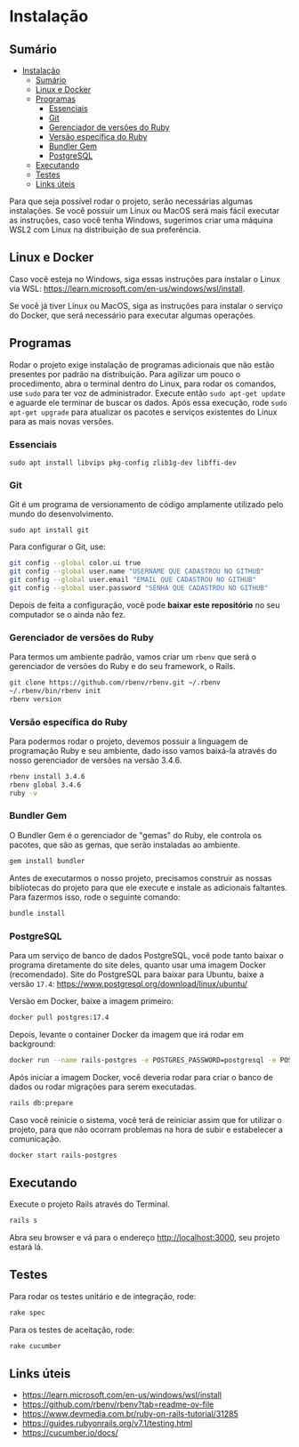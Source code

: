 # Instalação

## Sumário

- [Instalação](#instalação)
  - [Sumário](#sumário)
  - [Linux e Docker](#linux-e-docker)
  - [Programas](#programas)
    - [Essenciais](#essenciais)
    - [Git](#git)
    - [Gerenciador de versões do Ruby](#gerenciador-de-versões-do-ruby)
    - [Versão específica do Ruby](#versão-específica-do-ruby)
    - [Bundler Gem](#bundler-gem)
    - [PostgreSQL](#postgresql)
  - [Executando](#executando)
  - [Testes](#testes)
  - [Links úteis](#links-úteis)

Para que seja possível rodar o projeto, serão necessárias algumas instalações. Se você possuir um Linux ou MacOS será mais fácil executar as instruções, caso você tenha Windows, sugerimos criar uma máquina WSL2 com Linux na distribuição de sua preferência.

## Linux e Docker

Caso você esteja no Windows, siga essas instruções para instalar o Linux via WSL: https://learn.microsoft.com/en-us/windows/wsl/install.

Se você já tiver Linux ou MacOS, siga as instruções para instalar o serviço do Docker, que será necessário para executar algumas operações.

## Programas

Rodar o projeto exige instalação de programas adicionais que não estão presentes por padrão na distribuição. Para agilizar um pouco o procedimento, abra o terminal dentro do Linux, para rodar os comandos, use `sudo` para ter voz de administrador. Execute então `sudo apt-get update` e aguarde ele terminar de buscar os dados. Após essa execução, rode `sudo apt-get upgrade` para atualizar os pacotes e serviços existentes do Linux para as mais novas versões.

### Essenciais

`sudo apt install libvips pkg-config zlib1g-dev libffi-dev`

### Git

Git é um programa de versionamento de código amplamente utilizado pelo mundo do desenvolvimento.

`sudo apt install git`

Para configurar o Git, use:
```bash
git config --global color.ui true
git config --global user.name "USERNAME QUE CADASTROU NO GITHUB"
git config --global user.email "EMAIL QUE CADASTROU NO GITHUB"
git config --global user.password "SENHA QUE CADASTROU NO GITHUB"
```

Depois de feita a configuração, você pode **baixar este repositório** no seu computador se o ainda não fez.

### Gerenciador de versões do Ruby

Para termos um ambiente padrão, vamos criar um `rbenv` que será o gerenciador de versões do Ruby e do seu framework, o Rails.

```bash
git clone https://github.com/rbenv/rbenv.git ~/.rbenv
~/.rbenv/bin/rbenv init
rbenv version
```

### Versão específica do Ruby

Para podermos rodar o projeto, devemos possuir a linguagem de programação Ruby e seu ambiente, dado isso vamos baixá-la através do nosso gerenciador de versões na versão 3.4.6.

```bash
rbenv install 3.4.6
rbenv global 3.4.6
ruby -v
```

### Bundler Gem

O Bundler Gem é o gerenciador de "gemas" do Ruby, ele controla os pacotes, que são as gemas, que serão instaladas ao ambiente.

```bash
gem install bundler
```

Antes de executarmos o nosso projeto, precisamos construir as nossas bibliotecas do projeto para que ele execute e instale as adicionais faltantes. Para fazermos isso, rode o seguinte comando:

```bash
bundle install
```

### PostgreSQL

Para um serviço de banco de dados PostgreSQL, você pode tanto baixar o programa diretamente do site deles, quanto usar uma imagem Docker (recomendado). Site do PostgreSQL para baixar para Ubuntu, baixe a versão `17.4`: https://www.postgresql.org/download/linux/ubuntu/

Versão em Docker, baixe a imagem primeiro:

```bash
docker pull postgres:17.4
```

Depois, levante o container Docker da imagem que irá rodar em background:

```bash
docker run --name rails-postgres -e POSTGRES_PASSWORD=postgresql -e POSTGRESQL_USER=postgres -e POSTGRES_DB=myapp_development -p 5432:5432 -d postgres:17.4
```

Após iniciar a imagem Docker, você deveria rodar para criar o banco de dados ou rodar migrações para serem executadas.

```bash
rails db:prepare
```

Caso você reinicie o sistema, você terá de reiniciar assim que for utilizar o projeto, para que não ocorram problemas na hora de subir e estabelecer a comunicação.

```bash
docker start rails-postgres
```

## Executando

Execute o projeto Rails através do Terminal.

```bash
rails s 
```

Abra seu browser e vá para o endereço <http://localhost:3000>, seu projeto estará lá.

## Testes

Para rodar os testes unitário e de integração, rode:

```bash
rake spec
```

Para os testes de aceitação, rode:
```bash
rake cucumber
```

## Links úteis

- https://learn.microsoft.com/en-us/windows/wsl/install
- https://github.com/rbenv/rbenv?tab=readme-ov-file
- https://www.devmedia.com.br/ruby-on-rails-tutorial/31285
- https://guides.rubyonrails.org/v7.1/testing.html
- https://cucumber.io/docs/
